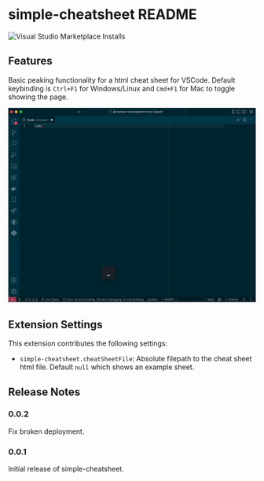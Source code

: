 # simple-cheatsheet README

![Visual Studio Marketplace Installs](https://img.shields.io/visual-studio-marketplace/i/AbundantSalmon.simple-cheatsheet)

## Features

Basic peaking functionality for a html cheat sheet for VSCode. Default
keybinding is `Ctrl+F1` for Windows/Linux and `Cmd+F1` for Mac to toggle showing
the page.

![Demo](images/demo.gif)

## Extension Settings

This extension contributes the following settings:

* `simple-cheatsheet.cheatSheetFile`: Absolute filepath to the cheat sheet html
  file. Default `null` which shows an example sheet.

## Release Notes

### 0.0.2

Fix broken deployment.

### 0.0.1

Initial release of simple-cheatsheet.
